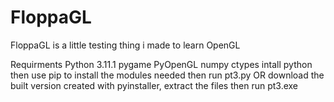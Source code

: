 # FloppaGL
FloppaGL is a little testing thing i made to learn OpenGL

Requirments
Python 3.11.1
pygame
PyOpenGL
numpy
ctypes
intall python then use pip to install the modules needed then run pt3.py
OR download the built version created with pyinstaller, extract the files then run pt3.exe
